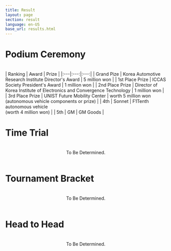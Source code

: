 ```yaml
---
title: Result
layout: page
section: result
language: en-US
base_url: results.html
---
```

# Podium Ceremony

<br>
| Ranking | Award | Prize |
|:---|:---:|:---:|
| Grand Pize | Korea Automotive Research Institute Director's Award | 5 million won |
| 1st Place Prize | ICCAS Society President's Award | 1 million won |
| 2nd Place Prize | Director of Korea Institute of Electronics and Convergence Technology | 1 million won |
| 3rd Place Prize | UNIST Future Mobility Center | worth 5 million won <br>(autonomous vehicle components or prize) |
| 4th | Sonnet | F1Tenth autonomous vehicle<br>(worth 4 million won) |
| 5th | GM | GM Goods |

# Time Trial

<br>
<center>
<!-- <img src="../images/result_tt.png"  style="width: 80%" alt="Time Trial" /> -->
To Be Determined.
</center>
<br>

# Tournament Bracket

<br>
<center>
<!-- <img src="../images/result_bracket.png"  style="width: 80%" alt="Tournament Bracket" /> -->
To Be Determined.
</center>
<br>

# Head to Head

<br>
<center>
<!-- <img src="../images/result_hth.png"  alt="Head to Head" /> -->
To Be Determined.
</center>
<br>

